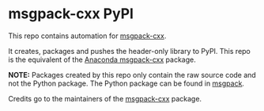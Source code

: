 # msgpack-cxx PyPI

This repo contains automation for [msgpack-cxx](https://github.com/msgpack/msgpack-c/tree/cpp_master).

It creates, packages and pushes the header-only library to PyPI.
This repo is the equivalent of the [Anaconda msgpack-cxx](https://anaconda.org/conda-forge/msgpack-cxx) package.

**NOTE:** Packages created by this repo only contain the raw source code and not the Python package.
The Python package can be found in [msgpack](https://pypi.org/project/msgpack/).

Credits go to the maintainers of the [msgpack-cxx](https://github.com/msgpack/msgpack-c/tree/cpp_master) package.
